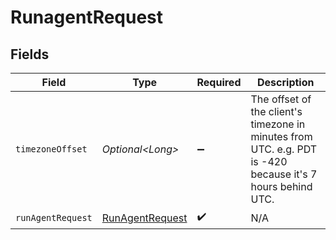 # RunagentRequest


## Fields

| Field                                                                                                      | Type                                                                                                       | Required                                                                                                   | Description                                                                                                |
| ---------------------------------------------------------------------------------------------------------- | ---------------------------------------------------------------------------------------------------------- | ---------------------------------------------------------------------------------------------------------- | ---------------------------------------------------------------------------------------------------------- |
| `timezoneOffset`                                                                                           | *Optional\<Long>*                                                                                          | :heavy_minus_sign:                                                                                         | The offset of the client's timezone in minutes from UTC. e.g. PDT is -420 because it's 7 hours behind UTC. |
| `runAgentRequest`                                                                                          | [RunAgentRequest](../../models/components/RunAgentRequest.md)                                              | :heavy_check_mark:                                                                                         | N/A                                                                                                        |